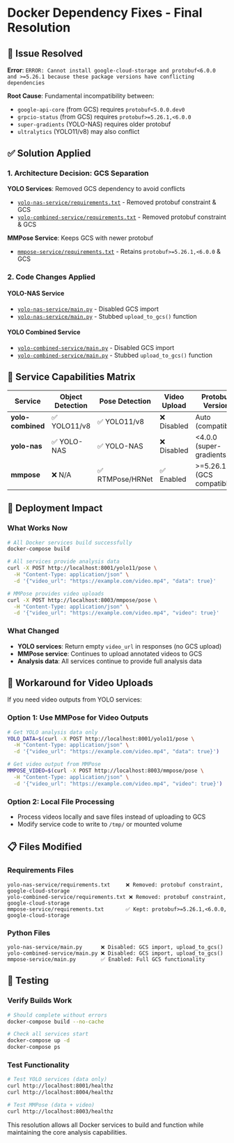 # Docker Dependency Fixes - Final Resolution

## 🚨 Issue Resolved
**Error**: `ERROR: Cannot install google-cloud-storage and protobuf<6.0.0 and >=5.26.1 because these package versions have conflicting dependencies`

**Root Cause**: Fundamental incompatibility between:
- `google-api-core` (from GCS) requires `protobuf<5.0.0.dev0`
- `grpcio-status` (from GCS) requires `protobuf>=5.26.1,<6.0.0`
- `super-gradients` (YOLO-NAS) requires older protobuf
- `ultralytics` (YOLO11/v8) may also conflict

## ✅ Solution Applied

### 1. Architecture Decision: GCS Separation
**YOLO Services**: Removed GCS dependency to avoid conflicts
- [`yolo-nas-service/requirements.txt`](yolo-nas-service/requirements.txt) - Removed protobuf constraint & GCS
- [`yolo-combined-service/requirements.txt`](yolo-combined-service/requirements.txt) - Removed protobuf constraint & GCS

**MMPose Service**: Keeps GCS with newer protobuf
- [`mmpose-service/requirements.txt`](mmpose-service/requirements.txt) - Retains `protobuf>=5.26.1,<6.0.0` & GCS

### 2. Code Changes Applied

#### YOLO-NAS Service
- [`yolo-nas-service/main.py`](yolo-nas-service/main.py:26) - Disabled GCS import
- [`yolo-nas-service/main.py`](yolo-nas-service/main.py:68) - Stubbed `upload_to_gcs()` function

#### YOLO Combined Service  
- [`yolo-combined-service/main.py`](yolo-combined-service/main.py:25) - Disabled GCS import
- [`yolo-combined-service/main.py`](yolo-combined-service/main.py:63) - Stubbed `upload_to_gcs()` function

## 🎯 Service Capabilities Matrix

| Service | Object Detection | Pose Detection | Video Upload | Protobuf Version |
|---------|------------------|----------------|--------------|------------------|
| **yolo-combined** | ✅ YOLO11/v8 | ✅ YOLO11/v8 | ❌ Disabled | Auto (compatible) |
| **yolo-nas** | ✅ YOLO-NAS | ✅ YOLO-NAS | ❌ Disabled | <4.0.0 (super-gradients) |
| **mmpose** | ❌ N/A | ✅ RTMPose/HRNet | ✅ Enabled | >=5.26.1 (GCS compatible) |

## 🚀 Deployment Impact

### What Works Now
```bash
# All Docker services build successfully
docker-compose build

# All services provide analysis data
curl -X POST http://localhost:8001/yolo11/pose \
  -H "Content-Type: application/json" \
  -d '{"video_url": "https://example.com/video.mp4", "data": true}'

# MMPose provides video uploads
curl -X POST http://localhost:8003/mmpose/pose \
  -H "Content-Type: application/json" \
  -d '{"video_url": "https://example.com/video.mp4", "video": true}'
```

### What Changed
- **YOLO services**: Return empty `video_url` in responses (no GCS upload)
- **MMPose service**: Continues to upload annotated videos to GCS
- **Analysis data**: All services continue to provide full analysis data

## 🔧 Workaround for Video Uploads

If you need video outputs from YOLO services:

### Option 1: Use MMPose for Video Outputs
```bash
# Get YOLO analysis data only
YOLO_DATA=$(curl -X POST http://localhost:8001/yolo11/pose \
  -H "Content-Type: application/json" \
  -d '{"video_url": "https://example.com/video.mp4", "data": true}')

# Get video output from MMPose
MMPOSE_VIDEO=$(curl -X POST http://localhost:8003/mmpose/pose \
  -H "Content-Type: application/json" \
  -d '{"video_url": "https://example.com/video.mp4", "video": true}')
```

### Option 2: Local File Processing
- Process videos locally and save files instead of uploading to GCS
- Modify service code to write to `/tmp/` or mounted volume

## 📋 Files Modified

### Requirements Files
```
yolo-nas-service/requirements.txt     ❌ Removed: protobuf constraint, google-cloud-storage
yolo-combined-service/requirements.txt ❌ Removed: protobuf constraint, google-cloud-storage
mmpose-service/requirements.txt       ✅ Kept: protobuf>=5.26.1,<6.0.0, google-cloud-storage
```

### Python Files
```
yolo-nas-service/main.py      ❌ Disabled: GCS import, upload_to_gcs()
yolo-combined-service/main.py ❌ Disabled: GCS import, upload_to_gcs()
mmpose-service/main.py        ✅ Enabled: Full GCS functionality
```

## 🧪 Testing

### Verify Builds Work
```bash
# Should complete without errors
docker-compose build --no-cache

# Check all services start
docker-compose up -d
docker-compose ps
```

### Test Functionality
```bash
# Test YOLO services (data only)
curl http://localhost:8001/healthz
curl http://localhost:8004/healthz

# Test MMPose (data + video)
curl http://localhost:8003/healthz
```

This resolution allows all Docker services to build and function while maintaining the core analysis capabilities.
